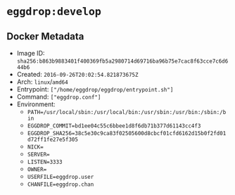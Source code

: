 # `eggdrop:develop`

## Docker Metadata

- Image ID: `sha256:b863b9883401f400369fb5a2980714d69716ba96b75e7cac8f63cce7c6d644b6`
- Created: `2016-09-26T20:02:54.821873675Z`
- Arch: `linux`/`amd64`
- Entrypoint: `["/home/eggdrop/eggdrop/entrypoint.sh"]`
- Command: `["eggdrop.conf"]`
- Environment:
  - `PATH=/usr/local/sbin:/usr/local/bin:/usr/sbin:/usr/bin:/sbin:/bin`
  - `EGGDROP_COMMIT=bd1ee04c55c6bbee1d8f6db71b377d61143cc4f3`
  - `EGGDROP_SHA256=38c5e30c9ca83f02505600d8cbcf01cfd6162d15b0f2fd01d72ff1fe27e5f305`
  - `NICK=`
  - `SERVER=`
  - `LISTEN=3333`
  - `OWNER=`
  - `USERFILE=eggdrop.user`
  - `CHANFILE=eggdrop.chan`
